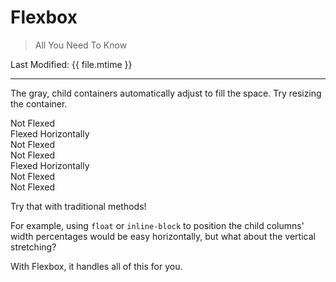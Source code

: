 # Flexbox

<blockquote>All You Need To Know</blockquote>

Last Modified: {{ file.mtime }}

---

The gray, child containers automatically adjust to fill the space. Try resizing the container.

<div class="flex flex-column" data-demo data-resize>
    <div class="bar">Not Flexed</div>
    <div class="flex flex-grow-1">
        <div class="col highlight flex-grow-1">Flexed Horizontally</div>
        <div class="col box-col">Not Flexed</div>
    </div>
    <div class="flex flex-grow-1">
        <div class="col box-col">Not Flexed</div>
        <div class="col highlight flex-grow-1">Flexed Horizontally</div>
        <div class="col box-col">Not Flexed</div>
    </div>
    <div class="bar resize">Not Flexed</div>
</div>

Try that with traditional methods!

For example, using `float` or `inline-block` to position the child columns' width percentages would be easy horizontally, but what about the vertical stretching?

With Flexbox, it handles all of this for you.
